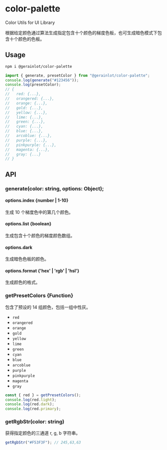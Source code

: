 # color-palette

Color Utils for UI Library

根据给定颜色通过算法生成指定包含十个颜色的梯度色板，也可生成暗色模式下包含十个颜色的色板。

## Usage

```bash
npm i @gerainlot/color-palette
```

```js
import { generate, presetColor } from "@gerainlot/color-palette";
console.log(generate("#123456"));
console.log(presetColor);
// {
//   red: {...},
//   orangered: {...},
//   orange: {...},
//   gold: {...},
//   yellow: {...},
//   lime: {...},
//   green: {...},
//   cyan: {...},
//   blue: {...},
//   arcoblue: {...},
//   purple: {...},
//   pinkpurple: {...},
//   magenta: {...},
//   gray: {...}
// }
```

## API

### generate(color: string, options: Object);

#### options.index {number | 1-10}

生成 10 个梯度色中的第几个颜色。

#### options.list {boolean}

生成包含十个颜色的梯度颜色数组。

#### options.dark

生成暗色色板的颜色。

#### options.format {'hex' | 'rgb' | 'hsl'}

生成颜色的格式。

### getPresetColors {Function}

包含了预设的 14 组颜色，包括一组中性灰。

- `red`
- `orangered`
- `orange`
- `gold`
- `yellow`
- `lime`
- `green`
- `cyan`
- `blue`
- `arcoblue`
- `purple`
- `pinkpurple`
- `magenta`
- `gray`

```js
const { red } = getPresetColors();
console.log(red.light);
console.log(red.dark);
console.log(red.primary);
```

### getRgbStr(color: string)

获得指定颜色的三通道 r, g, b 字符串。

```js
getRgbStr("#F53F3F"); // 245,63,63
```
